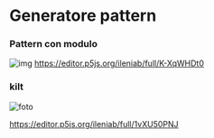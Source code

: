 # Generatore pattern

### Pattern con modulo

![img](https://github.com/ileniab/archive/blob/master/ileniab/P5.js%20Esercizi/2.%20Generatore%20pattern/2._pattern_che_si_modifica/pattern%20modulo.PNG)
https://editor.p5js.org/ileniab/full/K-XqWHDt0

### kilt


![foto](https://github.com/ileniab/archive/blob/master/ileniab/P5.js%20Esercizi/2.%20Generatore%20pattern/generative%20pattern.PNG)

https://editor.p5js.org/ileniab/full/1vXU50PNJ
